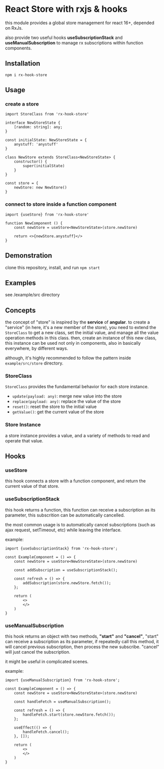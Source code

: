 # React Store with rxjs & hooks

this module provides a global store management for react 16+, depended on RxJs.

also provide two useful hooks **useSubscriptionStack** and **useManualSubscription** to manage rx subscriptions within function components.

## Installation

```npm i rx-hook-store```

## Usage

### create a store

    import StoreClass from 'rx-hook-store'

    interface NewStoreState {
        [random: string]: any;
    }

    const initialState: NewStoreState = {
        anystuff: 'anystuff'
    }

    class NewStore extends StoreClass<NewStoreState> {
        constructor() {
            super(initialState)
        }
    }

    const store = {
        newStore: new NewStore()
    }

### connect to store inside a function component

    import {useStore} from 'rx-hook-store'

    function NewComponent () {
        const newStore = useStore<NewStoreState>(store.newStore)

        return <>{newStore.anystuff}</>
    }


## Demonstration

clone this repository, install, and run ```npm start```

## Examples

see /example/src directory

## Concepts

the concept of "store" is inspired by the **service** of **angular**. to create a "service" (in here, it's a new member of the store), you need to extend the ```StoreClass``` to get a new class, set the initial value, and manage all the value operation methods in this class. then, create an instance of this new class, this instance can be used not only in components, also in basically everywhere, by different ways.

although, it's highly recommended to follow the pattern inside ```example/src/store``` directory.

### StoreClass

```StoreClass``` provides the fundamental behavior for each store instance.

- ```update(payload: any)```: merge new value into the store
- ```replace(payload: any)```: replace the value of the store
- ```reset()```: reset the store to the initial value
- ```getValue()```: get the current value of the store

### Store Instance

a store instance provides a value, and a variety of methods to read and operate that value.

## Hooks

### useStore

this hook connects a store with a function component, and return the current value of that store.

### useSubscriptionStack

this hook returns a function, this function can receive a subscription as its parameter, this subscrition can be automatically cancelled.

the most common usage is to automatically cancel subscriptions (such as ajax request, setTimeout, etc) while leaving the interface.

example:

    import {useSubscriptionStack} from 'rx-hook-store';

    const ExampleComponent = () => {
        const newStore = useStore<NewStoreState>(store.newStore)

        const addSubscription = useSubscriptionStack();

        const refresh = () => {
            addSubscription(store.newStore.fetch());
        };

        return (
            <>
            </>
        )
    }

### useManualSubscription

this hook returns an object with two methods, **"start"** and **"cancel"**, "start" can receive a subscription as its parameter, if repeatedly call this method, it will cancel previous subscription, then process the new subscribe. "cancel" will just cancel the subscription.

it might be useful in complicated scenes.

example:

    import {useManualSubscription} from 'rx-hook-store';

    const ExampleComponent = () => {
        const newStore = useStore<NewStoreState>(store.newStore)

        const handleFetch = useManualSubscription();

        const refresh = () => {
            handleFetch.start(store.newStore.fetch());
        };

        useEffect(() => {
            handleFetch.cancel();
        }, []);

        return (
            <>
            </>
        )
    }

